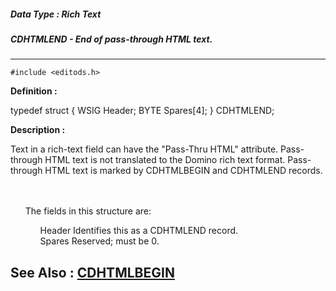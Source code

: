 ##### Data Type : Rich Text
##### CDHTMLEND - End of pass-through HTML text.
---
```
#include <editods.h>
```

**Definition :**

typedef struct {
   WSIG Header;
   BYTE Spares[4];
} CDHTMLEND;

**Description :**

Text in a rich-text field can have the &quot;Pass-Thru HTML&quot; attribute.  Pass-through HTML text is not translated to the Domino rich text format.  Pass-through HTML text is marked by CDHTMLBEGIN and CDHTMLEND records.
<ul><br>
<br>
The fields in this structure are:<br>

<ul>Header		Identifies this as a CDHTMLEND record.<br>
Spares		Reserved;  must be 0.</ul>
</ul>



**See Also :**
[CDHTMLBEGIN](/domino-c-api-docs/reference/Data/CDHTMLBEGIN)
---
